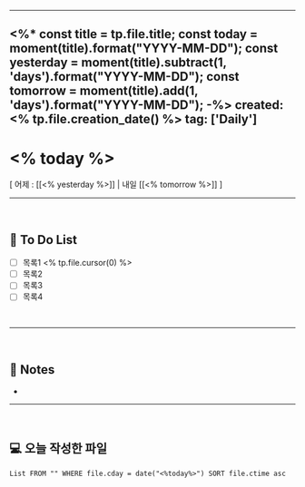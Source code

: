 
---
<%*
const title = tp.file.title;
const today = moment(title).format("YYYY-MM-DD");
const yesterday = moment(title).subtract(1, 'days').format("YYYY-MM-DD");
const tomorrow = moment(title).add(1, 'days').format("YYYY-MM-DD");
-%>
created: <% tp.file.creation_date() %>
tag: ['Daily']
---

# <% today %>
[ 어제 : [[<% yesterday %>]] |  내일 [[<% tomorrow %>]]  ]

---

<br>

## 📅 To Do List
- [ ]  목록1 <% tp.file.cursor(0) %>
- [ ]  목록2
- [ ]  목록3
- [ ]  목록4

<br>

---

<br>

## 📝 Notes
- 
 
--- 

<br>

## 💻 오늘 작성한 파일

```dataview
List FROM "" WHERE file.cday = date("<%today%>") SORT file.ctime asc
```

 